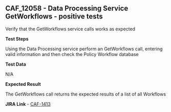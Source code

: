 ## CAF_12058 - Data Processing Service GetWorkflows - positive tests ##

Verify that the GetWorkflows service calls works as expected

**Test Steps**

Using the Data Processing service perform an GetWorkflows call, entering valid information and then check the Policy Workflow database

**Test Data**

N/A

**Expected Result**

The GetWorkflows call returns the expected results of a list of all Workflows

**JIRA Link** - [CAF-1413](https://jira.autonomy.com/browse/CAF-1413)
